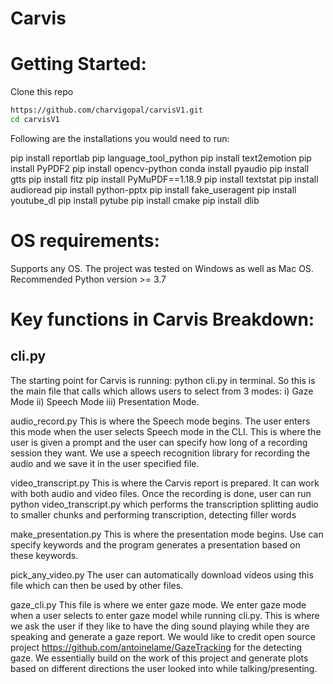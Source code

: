 # Carvis


# Getting Started:
Clone this repo
```sh
https://github.com/charvigopal/carvisV1.git
cd carvisV1
```

Following are the installations you would need to run: 

pip install reportlab 
pip language_tool_python 
pip install text2emotion
pip install PyPDF2
pip install opencv-python 
conda install pyaudio
pip install gtts
pip install fitz 
pip install PyMuPDF==1.18.9 
pip install textstat 
pip install audioread
pip install python-pptx 
pip install fake_useragent
pip install youtube_dl
pip install pytube
pip install cmake 
pip install dlib  


# OS requirements: 
Supports any OS. The project was tested on Windows as well as Mac OS. Recommended Python version >= 3.7

# Key functions in Carvis Breakdown:
## cli.py
The starting point for Carvis is running: python cli.py in terminal. 
So this is the main file that calls which allows users to select from 3 modes: 
i) Gaze Mode ii)  Speech Mode iii) Presentation Mode. 

audio_record.py
This is where the Speech mode begins. The user enters this mode when the user selects Speech mode in the CLI.
This is where the user is given a prompt and the user can specify how long of a recording session they want.
We use a speech recognition library for recording the audio and we save it in the user specified file.

video_transcript.py
This is where the Carvis report is prepared. It can work with both audio and video files.
Once the recording is done, user can run python video_transcript.py which performs the 
transcription splitting audio to smaller chunks and performing transcription, detecting filler words

 make_presentation.py
This is where the presentation mode begins. Use can specify keywords and the program generates
a presentation based on these keywords.

pick_any_video.py
The user can automatically download videos using this file which can then be used by other files.

gaze_cli.py
This file is where we enter gaze mode. We enter gaze mode when a user selects to enter gaze model 
while running cli.py. This is where we ask the user if they like to have the ding sound playing 
while they are speaking and generate a gaze report. We would like to credit open source project 
https://github.com/antoinelame/GazeTracking for the detecting gaze. We essentially build on the 
work of this project and generate plots based on different directions the user looked into while talking/presenting.
















